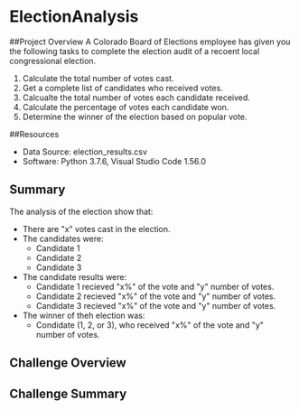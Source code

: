 # ElectionAnalysis

##Project Overview
A Colorado Board of Elections employee has given you the following tasks to complete the election audit of a recoent local congressional election.

1. Calculate the total number of votes cast.
2. Get a complete list of candidates who received votes.
3. Calcualte the total number of votes each candidate received.
4. Calculate the percentage of votes each candidate won.
5. Determine the winner of the election based on popular vote.

##Resources
- Data Source: election_results.csv
- Software: Python 3.7.6, Visual Studio Code 1.56.0

## Summary
The analysis of the election show that:
- There are "x" votes cast in the election.
- The candidates were:
  - Candidate 1
  - Candidate 2
  - Candidate 3
- The candidate results were:
  - Candidate 1 recieved "x%" of the vote and "y" number of votes.
  - Candidate 2 recieved "x%" of the vote and "y" number of votes.
  - Candidate 3 recieved "x%" of the vote and "y" number of votes.
- The winner of theh election was:
  - Condidate (1, 2, or 3), who received "x%" of the vote and "y" number of votes.

## Challenge Overview

## Challenge Summary
